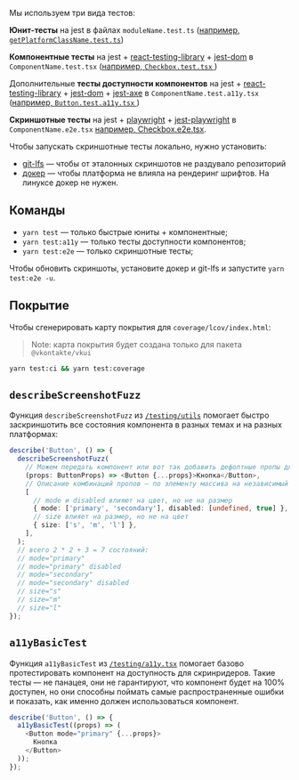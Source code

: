 Мы используем три вида тестов:

**Юнит-тесты** на jest в файлах `moduleName.test.ts` ([например, `getPlatformClassName.test.ts`](../packages/vkui/src/helpers/getPlatformClassName.test.ts))

**Компонентные тесты** на jest + [react-testing-library](https://testing-library.com/docs/react-testing-library/example-intro) + [jest-dom](https://github.com/testing-library/jest-dom#table-of-contents) в `ComponentName.test.tsx` ([например, `Checkbox.test.tsx` ](../packages/vkui/src/components/Checkbox/Checkbox.test.tsx))

Дополнительные **тесты доступности компонентов** на jest + [react-testing-library](https://testing-library.com/docs/react-testing-library/example-intro) + [jest-dom](https://github.com/testing-library/jest-dom#table-of-contents) + [jest-axe](https://github.com/nickcolley/jest-axe) в `ComponentName.test.a11y.tsx` ([например, `Button.test.a11y.tsx` ](../packages/vkui/src/components/Button/Button.test.a11y.tsx))

**Скриншотные тесты** на jest + [playwright](https://playwright.dev/#?path=docs/api.md) + [jest-playwright](https://github.com/playwright-community/jest-playwright) в `ComponentName.e2e.tsx` [например, Checkbox.e2e.tsx](../packages/vkui/src/components/Checkbox/Checkbox.e2e.tsx).

Чтобы запускать скриншотные тесты локально, нужно установить:

- [git-lfs](https://git-lfs.github.com) — чтобы от эталонных скриншотов не раздувало репозиторий
- [докер](https://www.docker.com/products/docker-desktop) — чтобы платформа не влияла на рендеринг шрифтов. На линуксе докер не нужен.

## Команды

- `yarn test` — только быстрые юниты + компонентные;
- `yarn test:a11y` — только тесты доступности компонентов;
- `yarn test:e2e` — только скриншотные тесты;

Чтобы обновить скриншоты, установите докер и git-lfs и запустите `yarn test:e2e -u`.

## Покрытие

Чтобы сгенерировать карту покрытия для `coverage/lcov/index.html`:

> Note: карта покрытия будет создана только для пакета `@vkontakte/vkui`

```sh
yarn test:ci && yarn test:coverage
```

## `describeScreenshotFuzz`

Функция `describeScreenshotFuzz` из [`/testing/utils`](../packages/vkui/src/testing/e2e/utils.tsx) помогает быстро заскриншотить все состояния компонента в разных темах и на разных платформах:

```ts
describe('Button', () => {
  describeScreenshotFuzz(
    // Можем передать компонент или вот так добавить дефолтные пропы для скриншотов
    (props: ButtonProps) => <Button {...props}>Кнопка</Button>,
    // Описание комбинаций пропов — по элементу массива на независимый набор
    [
      // mode и disabled влияют на цвет, но не на размер
      { mode: ['primary', 'secondary'], disabled: [undefined, true] },
      // size влияет на размер, но не на цвет
      { size: ['s', 'm', 'l'] },
    ],
  );
  // всего 2 * 2 + 3 = 7 состояний:
  // mode="primary"
  // mode="primary" disabled
  // mode="secondary"
  // mode="secondary" disabled
  // size="s"
  // size="m"
  // size="l"
});
```

## `a11yBasicTest`

Функция `a11yBasicTest` из [`/testing/a11y.tsx`](../packages/vkui/src/testing/a11y.tsx) помогает базово протестировать компонент на доступность для скринридеров. Такие тесты — не панацея, они не гарантируют, что компонент будет на 100% доступен, но они способны поймать самые распространенные ошибки и показать, как именно должен использоваться компонент.

```ts
describe('Button', () => {
  a11yBasicTest((props) => (
    <Button mode="primary" {...props}>
      Кнопка
    </Button>
  ));
});
```
